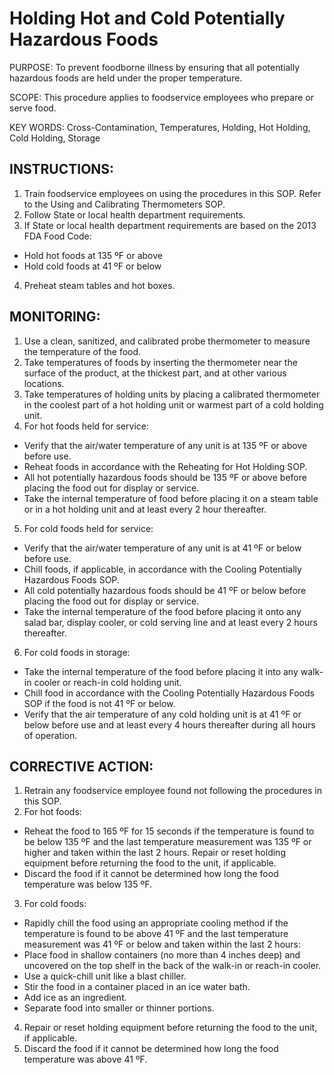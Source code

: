 # Holding Hot and Cold Potentially Hazardous Foods

PURPOSE: To prevent foodborne illness by ensuring that all potentially hazardous
foods are held under the proper temperature.

SCOPE: This procedure applies to foodservice employees who prepare or serve food.

KEY WORDS: Cross-Contamination, Temperatures, Holding, Hot Holding, Cold
Holding, Storage

## INSTRUCTIONS:

1. Train foodservice employees on using the procedures in this SOP. Refer to the Using
and Calibrating Thermometers SOP.
2. Follow State or local health department requirements.
3. If State or local health department requirements are based on the 2013 FDA Food Code:
  * Hold hot foods at 135 ºF or above
  * Hold cold foods at 41 ºF or below
4. Preheat steam tables and hot boxes.

## MONITORING:

1. Use a clean, sanitized, and calibrated probe thermometer to measure the temperature
of the food.
2. Take temperatures of foods by inserting the thermometer near the surface of the
product, at the thickest part, and at other various locations.
3. Take temperatures of holding units by placing a calibrated thermometer in the coolest
part of a hot holding unit or warmest part of a cold holding unit.
4. For hot foods held for service:
  * Verify that the air/water temperature of any unit is at 135 ºF or above before use.
  * Reheat foods in accordance with the Reheating for Hot Holding SOP.
  * All hot potentially hazardous foods should be 135 ºF or above before placing the food out for display or service.
  * Take the internal temperature of food before placing it on a steam table or in a hot holding unit and at least every 2 hour thereafter.
5. For cold foods held for service:
  * Verify that the air/water temperature of any unit is at 41 ºF or below before use.
  * Chill foods, if applicable, in accordance with the Cooling Potentially Hazardous Foods SOP.
  * All cold potentially hazardous foods should be 41 ºF or below before placing the food out for display or service.
  * Take the internal temperature of the food before placing it onto any salad bar, display cooler, or cold serving line and at least every 2 hours thereafter.
6. For cold foods in storage:
  * Take the internal temperature of the food before placing it into any walk-in cooler or reach-in cold holding unit.
  * Chill food in accordance with the Cooling Potentially Hazardous Foods SOP if the food is not 41 ºF or below. 
  * Verify that the air temperature of any cold holding unit is at 41 ºF or below before use and at least every 4 hours thereafter during all hours of operation.

## CORRECTIVE ACTION:

1. Retrain any foodservice employee found not following the procedures in this SOP.
2. For hot foods:
  * Reheat the food to 165 ºF for 15 seconds if the temperature is found to be below 135 ºF and the last temperature measurement was 135 ºF or higher and taken within the last 2 hours. Repair or reset holding equipment before returning the food to the unit, if applicable.
  * Discard the food if it cannot be determined how long the food temperature was below 135 ºF.
3. For cold foods:
  * Rapidly chill the food using an appropriate cooling method if the temperature is found to be above 41 ºF and the last temperature measurement was 41 ºF or below and taken within the last 2 hours:
  * Place food in shallow containers (no more than 4 inches deep) and uncovered on the top shelf in the back of the walk-in or reach-in cooler. 
  * Use a quick-chill unit like a blast chiller.
  * Stir the food in a container placed in an ice water bath.
  * Add ice as an ingredient.
  * Separate food into smaller or thinner portions.
4. Repair or reset holding equipment before returning the food to the unit, if applicable.
5. Discard the food if it cannot be determined how long the food temperature was above 41 ºF.

